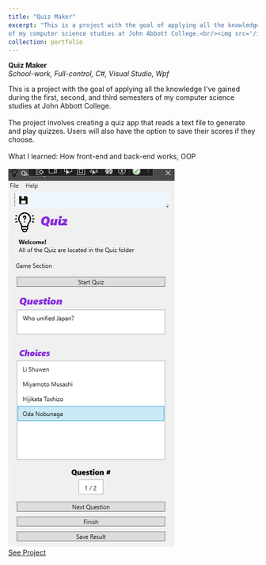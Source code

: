 ```yaml
---
title: "Quiz Maker"
excerpt: "This is a project with the goal of applying all the knowledge I've gained during the first, second, and third semesters 
of my computer science studies at John Abbott College.<br/><img src='/images/Quiz.png'>"
collection: portfolio
---
```

**Quiz Maker**
<br>
*School-work, Full-control, C#, Visual Studio, Wpf*

This is a project with the goal of applying all the knowledge I've gained during the first, second, and third semesters 
of my computer science studies at John Abbott College.
<br><br>
The project involves creating a quiz app that reads a text file 
to generate and play quizzes. Users will also have the option to save their scores if they choose. 
<br><br>What I learned: How front-end and back-end works, OOP
<br><br>
![Quiz](/images/Quiz.png)
<br>[See Project](https://github.com/Yensan2B/Quiz_Maker)
